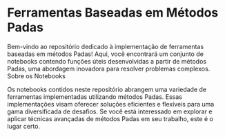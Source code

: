 # Ferramentas Baseadas em Métodos Padas

Bem-vindo ao repositório dedicado à implementação de ferramentas baseadas em métodos Padas! Aqui, você encontrará um conjunto de notebooks contendo funções úteis desenvolvidas a partir de métodos Padas, uma abordagem inovadora para resolver problemas complexos.
Sobre os Notebooks

Os notebooks contidos neste repositório abrangem uma variedade de ferramentas implementadas utilizando métodos Padas. Essas implementações visam oferecer soluções eficientes e flexíveis para uma gama diversificada de desafios. Se você está interessado em explorar e aplicar técnicas avançadas de métodos Padas em seu trabalho, este é o lugar certo.
